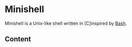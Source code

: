 # Minishell

Minishell is a Unix-like shell written in [C]inspired by [Bash](https://en.wikipedia.org/wiki/Bash_(Unix_shell)).

## Content


